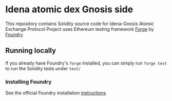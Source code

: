 # Idena atomic dex Gnosis side

This repository contains Solidity source code for Idena-Gnosis Atomic Exchange Protocol
Project uses Ethereum testing framework [Forge](https://github.com/foundry-rs/foundry/tree/master/forge) by [Foundry](https://github.com/foundry-rs/foundry)

## Running locally

If you already have Foundry's `forge` installed, you can simply
run `forge test` to run the Solidity tests under `test/`

### Installing Foundry

See the official Foundry installation [instructions](https://github.com/gakonst/foundry/blob/master/README.md#installation)
